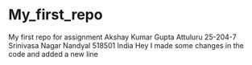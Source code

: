 # My_first_repo
My first repo for assignment 
Akshay Kumar Gupta Attuluru
25-204-7 Srinivasa Nagar Nandyal 518501 India
Hey I made some changes in the code and added a new line 